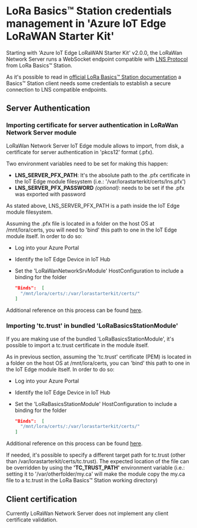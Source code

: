 # LoRa Basics™ Station credentials management in 'Azure IoT Edge LoRaWAN Starter Kit'

Starting with 'Azure IoT Edge LoRaWAN Starter Kit' v2.0.0, the LoRaWan Network Server runs a WebSocket endpoint compatible with [LNS Protocol](https://doc.sm.tc/station/tcproto.html) from LoRa Basics™ Station.

As it's possible to read in [official LoRa Basics™ Station documentation](https://doc.sm.tc/station/credentials.html) a Basics™ Station client needs some credentials to establish a secure connection to LNS compatible endpoints.

## Server Authentication

### Importing certificate for server authentication in LoRaWan Network Server module

LoRaWan Network Server IoT Edge module allows to import, from disk, a certificate for server authentication in 'pkcs12' format (.pfx).

Two environment variables need to be set for making this happen:

- **LNS_SERVER_PFX_PATH**: It's the absolute path to the .pfx certificate in the IoT Edge module filesystem (i.e.: '/var/lorastarterkit/certs/lns.pfx')
- **LNS_SERVER_PFX_PASSWORD** *(optional)*: needs to be set if the .pfx was exported with password

As stated above, LNS_SERVER_PFX_PATH is a path inside the IoT Edge module filesystem.

Assuming the .pfx file is located in a folder on the host OS at /mnt/lora/certs, you will need to 'bind' this path to one in the IoT Edge module itself. In order to do so:

- Log into your Azure Portal

- Identify the IoT Edge Device in IoT Hub

- Set the 'LoRaWanNetworkSrvModule' HostConfiguration to include a binding for the folder

  ```json
  "Binds":  [
  	"/mnt/lora/certs/:/var/lorastarterkit/certs/"
  ]
  ```

Additional reference on this process can be found [here](https://docs.microsoft.com/en-us/azure/iot-edge/how-to-access-host-storage-from-module?view=iotedge-2020-11).

### Importing 'tc.trust' in bundled 'LoRaBasicsStationModule'

If you are making use of the bundled 'LoRaBasicsStationModule', it's possible to import a tc.trust certificate in the module itself.

As in previous section, assuming the 'tc.trust' certificate (PEM) is located in a folder on the host OS at /mnt/lora/certs, you can 'bind' this path to one in the IoT Edge module itself. In order to do so:

- Log into your Azure Portal

- Identify the IoT Edge Device in IoT Hub

- Set the 'LoRaBasicsStationModule' HostConfiguration to include a binding for the folder

  ```json
  "Binds":  [
  	"/mnt/lora/certs/:/var/lorastarterkit/certs/"
  ]
  ```

Additional reference on this process can be found [here](https://docs.microsoft.com/en-us/azure/iot-edge/how-to-access-host-storage-from-module?view=iotedge-2020-11).

If needed, it's possible to specify a different target path for tc.trust (other than /var/lorastarterkit/certs/tc.trust).
The expected location of the file can be overridden by using the **'TC_TRUST_PATH'** environment variable (i.e.: setting it to '/var/otherfolder/my.ca' will make the module copy the my.ca file to a tc.trust in the LoRa Basics™ Station working directory)

## Client certification

Currently LoRaWan Network Server does not implement any client certificate validation.

